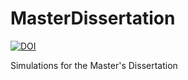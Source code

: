 # MasterDissertation

[![DOI](https://zenodo.org/badge/315041628.svg)](https://zenodo.org/badge/latestdoi/315041628)

Simulations for the Master's Dissertation
